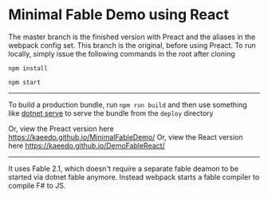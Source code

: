 # Minimal Fable Demo using React

The master branch is the finished version with Preact and the aliases in the webpack config set.
This branch is the original, before using Preact.
To run locally, simply issue the following commands in the root after cloning

`npm install`

`npm start`

---

To build a production bundle, run `npm run build` and then use something like [dotnet serve](https://github.com/natemcmaster/dotnet-serve) to serve the bundle from the `deploy` directory

Or, view the Preact version here https://kaeedo.github.io/MinimalFableDemo/
Or, view the React version here https://kaeedo.github.io/DemoFableReact/

---

It uses Fable 2.1, which doesn't require a separate fable deamon to be started via dotnet fable anymore. Instead webpack starts a fable compiler to compile F# to JS.
